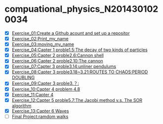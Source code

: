 # compuational_physics_N2014301020034
- [X] [Exercise_01:Create a Github acount and set up a repositor  ](https://github.com/52kylin/compuational_physics_N2014301020034/blob/Exercise_01/README.md)
- [X] [Exercise_02:Print_my_name ](https://github.com/52kylin/compuational_physics_N2014301020034/blob/master/exercise_02/exercise_02.md)
- [X] [Exercise_03:moving_my_name](https://github.com/52kylin/compuational_physics_N2014301020034/tree/master/Exercise_03)
- [X] [Exercise_04:Capter 1 proble1.5:The decay of two kinds of particles ](https://github.com/52kylin/compuational_physics_N2014301020034/blob/master/Exercise_04/Exercise_04.md)
- [X] [Exercise_05:Capter 2 proble2.6:Cannon shell ](https://github.com/52kylin/compuational_physics_N2014301020034/blob/master/exercise_05/exercise_05.md)
- [X] [Exercise_06:Capter 2 proble2.10:The cannon ](https://github.com/52kylin/compuational_physics_N2014301020034/blob/master/exercise_06/exercise_06.md)
- [X] [Exercise_07:Capter 3 proble3.14:unliner pendulums](https://github.com/52kylin/compuational_physics_N2014301020034/blob/master/exercise_07/exercise_07.md)
- [X] [Exercise_08:Capter 3 proble3.18~3.21:ROUTES TO CHAOS:PERIOD DOUBLING ](https://github.com/52kylin/compuational_physics_N2014301020034/blob/master/exercise_08/exercise_08.md)
- [X] [Exercise_09:Capter 3 proble3.？: ](https://github.com/52kylin/compuational_physics_N2014301020034/tree/master/exercise_09_new)
- [X] [Exercise_10:Capter 4 problem 4.8](https://www.zybuluo.com/52kylin/note/582215)
- [X] [Exercise_11:Capter 4 ](https://www.zybuluo.com/52kylin/note/590199)
- [X] [Exercise_12:Capter 5 proble5.7:The Jacobi method v.s. The SOR algorithm ](https://github.com/52kylin/compuational_physics_N2014301020034/tree/master/exercise_12 )
- [X] [Exercise_13:Capter 6 Waves ](https://github.com/52kylin/compuational_physics_N2014301020034/tree/master/Exercise_13)
- [ ] [Final Project:ramdom walks ](https://github.com/52kylin/compuational_physics_N2014301020034/tree/master/final_exam)
